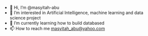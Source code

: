 - 👋 Hi, I’m @masyitah-abu
- 👀 I’m interested in Artificial Intelligence, machine learning and data science project
- 🌱 I’m currently learning how to build databased
- 📫 How to reach me masyitah_abu@yahoo.com




